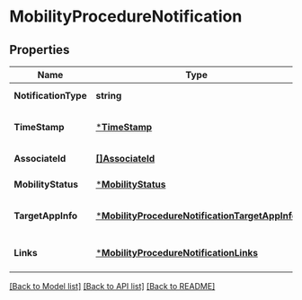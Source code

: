# MobilityProcedureNotification

## Properties
Name | Type | Description | Notes
------------ | ------------- | ------------- | -------------
**NotificationType** | **string** | Shall be set to \&quot;MobilityProcedureNotification\&quot;. | [default to null]
**TimeStamp** | [***TimeStamp**](TimeStamp.md) |  | [optional] [default to null]
**AssociateId** | [**[]AssociateId**](AssociateId.md) | 1 to N identifiers to associate the information for specific | [default to null]
**MobilityStatus** | [***MobilityStatus**](MobilityStatus.md) |  | [default to null]
**TargetAppInfo** | [***MobilityProcedureNotificationTargetAppInfo**](MobilityProcedureNotification_targetAppInfo.md) |  | [optional] [default to null]
**Links** | [***MobilityProcedureNotificationLinks**](MobilityProcedureNotification__links.md) |  | [optional] [default to null]

[[Back to Model list]](../README.md#documentation-for-models) [[Back to API list]](../README.md#documentation-for-api-endpoints) [[Back to README]](../README.md)

